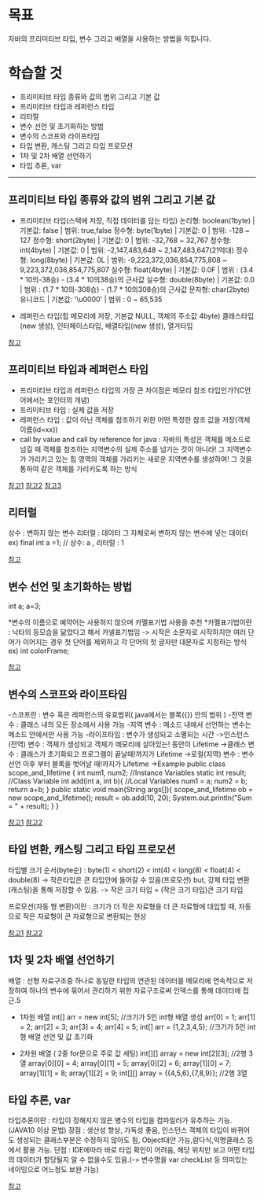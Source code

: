 # 목표
자바의 프리미티브 타입, 변수 그리고 배열을 사용하는 방법을 익힙니다.

# 학습할 것
- 프리미티브 타입 종류와 값의 범위 그리고 기본 값
- 프리미티브 타입과 레퍼런스 타입
- 리터럴
- 변수 선언 및 초기화하는 방법
- 변수의 스코프와 라이프타임
- 타입 변환, 캐스팅 그리고 타입 프로모션
- 1차 및 2차 배열 선언하기
- 타입 추론, var


- - -

## 프리미티브 타입 종류와 값의 범위 그리고 기본 값

- 프리미티브 타입(스택에 저장, 직접 데이터를 담는 타입)
논리형: boolean(1byte) | 기본값: false | 범위: true,false
정수형: byte(1byte) | 기본값: 0 | 범위: -128 ~ 127
정수형: short(2byte) | 기본값: 0 | 범위: -32,768 ~ 32,767
정수형: int(4byte) | 기본값: 0 | 범위: -2,147,483,648 ~ 2,147,483,647(21억대)
정수형: long(8byte) | 기본값: 0L | 범위: -9,223,372,036,854,775,808 ~ 9,223,372,036,854,775,807
실수형: float(4byte) | 기본값: 0.0F | 범위 : (3.4 * 10의-38승) - (3.4 * 10의38승)의 근사값
실수형: double(8byte) | 기본값: 0.0 | 범위 : (1.7 * 10의-308승) - (1.7 * 10의308승)의 근사값
문자형: char(2byte) 유니코드 | 기본값: '\u0000' | 범위 : 0 ~ 65,535

- 레퍼런스 타입(힙 메모리에 저장, 기본값 NULL, 객체의 주소값 4byte)
클래스타입(new 생성), 인터페이스타입, 배열타입(new 생성), 열거타입

[참고](https://gbsb.tistory.com/6)

## 프리미티브 타입과 레퍼런스 타입

- 프리미티브 타입과 레퍼런스 타입의 가장 큰 차이점은 메모리 참조 타입인가?(C언어에서는 포인터의 개념)
- 프리미티브 타입 : 실제 값을 저장
- 레퍼런스 타입 : 값이 아닌 객체를 참조하기 위한 어떤 특정한 참조 값을 저장(객체이름(id=xx))
- call by value and call by reference for java 
: 자바의 특성은 객체를 메소드로 넘길 때 객체를 참조하는 지역변수의 실제 주소를 넘기는 것이 아니라!
그 지역변수가 가리키고 있는 힙 영역의 객체를 가리키는 새로운 지역변수를 생성하여! 그 것을 통하여 같은 객체를 가리키도록 하는 방식


[참고1](https://m.blog.naver.com/PostView.nhn?blogId=highkrs&logNo=220242895539&proxyReferer=https:%2F%2Fwww.google.com%2F)
[참고2](https://blog.naver.com/PostView.nhn?blogId=chogahui05&logNo=221483768407&categoryNo=16&parentCategoryNo=14&viewDate=&currentPage=&postListTopCurrentPage=&isAfterWrite=true)
[참고3](https://hyoje420.tistory.com/6)

## 리터럴
상수 : 변하지 않는 변수
리터럴 : 데이터 그 자체로써 변하지 않는 변수에 넣는 데이터
ex) final int a =1; // 상수: a , 리터럴 : 1

[참고](https://mommoo.tistory.com/14)

## 변수 선언 및 초기화하는 방법
int a;
a=3;

*변수의 이름으로 예약어는 사용하지 않으며 카멜표기법 사용을 추천
*카멜표기법이란 : 낙타의 등모습을 닮았다고 해서 카넬표기법임 -> 시작은 소문자로 시작하지만 여러 단어가 이어지는 경우 첫 단어를 제외하고 각 단어의 첫 글자만 대문자로 지정하는 방식
ex) int colorFrame;

[참고](http://blog.naver.com/PostView.nhn?blogId=jhnyang&logNo=221574080889)

## 변수의 스코프와 라이프타임

-스코프란 : 변수 혹은 레퍼런스의 유효범위( java에서는 블록({}) 안의 범위 )
-전역 변수 : 클래스 내의 모든 장소에서 사용 가능
-지역 변수 : 메소드 내에서 선언하는 변수는 메소드 안에서만 사용 가능
-라이프타임 : 변수가 생성되고 소멸되는 시간
 ->인스턴스(전역) 변수 : 객체가 생성되고 객체가 메모리에 살아있는! 동안이 Lifetime
 ->클래스 변수 : 클래스가 초기화되고 프로그램이 끝날때!까지가 Lifetime
 ->로컬(지역) 변수 : 변수 선언 이후 부터 블록을 벗어날 때!까지가 Lifetime
  ->Example
    public class scope_and_lifetime {
        int num1, num2;   //Instance Variables
        static int result;  //Class Variable
        int add(int a, int b){  //Local Variables
            num1 = a;
            num2 = b;
            return a+b;
        }
        public static void main(String args[]){
            scope_and_lifetime ob = new scope_and_lifetime();
            result = ob.add(10, 20);
            System.out.println("Sum = " + result);
        }
    }

[참고1](https://velog.io/@dion/%EB%B0%B1%EA%B8%B0%EC%84%A0%EB%8B%98-%EC%98%A8%EB%9D%BC%EC%9D%B8-%EC%8A%A4%ED%84%B0%EB%94%94-2%EC%A3%BC%EC%B0%A8-%EC%9E%90%EB%B0%94-%EB%8D%B0%EC%9D%B4%ED%84%B0-%ED%83%80%EC%9E%85-%EB%B3%80%EC%88%98-%EA%B7%B8%EB%A6%AC%EA%B3%A0-%EB%B0%B0%EC%97%B4#%EB%B3%80%EC%88%98%EC%9D%98-%EC%8A%A4%EC%BD%94%ED%94%84%EC%99%80-%EB%9D%BC%EC%9D%B4%ED%94%84%ED%83%80%EC%9E%84)
[참고2](https://www.learningjournal.guru/article/programming-in-java/scope-and-lifetime-of-a-variable/)

## 타입 변환, 캐스팅 그리고 타입 프로모션

타입별 크기 순서(byte순) : byte(1) < short(2) < int(4) < long(8) < float(4) < double(8)
-> 작은타입은 큰 타입안에 들어갈 수 있음(프로모션)
but, 강제 타입 변환(캐스팅)을 통해 저장할 수 있음.
-> 작은 크기 타입 = (작은 크기 타입)큰 크기 타입

프로모션(자동 형 변환)이란 
: 크기가 더 작은 자료형을 더 큰 자료형에 대입할 때, 자동으로 작은 자료형이 큰 자료형으로 변환되는 현상

[참고1](https://kephilab.tistory.com/27)
[참고2](https://m.blog.naver.com/PostView.nhn?blogId=haejoon90&logNo=220781157092&proxyReferer=https:%2F%2Fwww.google.com%2F)

## 1차 및 2차 배열 선언하기

배열 : 선형 자료구조중 하나로 동일한 타입의 연관된 데이터를 메모리에 연속적으로 저장하여 하나의 변수에 묶어서 관리하기 위한 자료구조로써 인덱스를 통해 데이터에 접근.5

- 1차원 배열
int[] arr = new int[5]; //크기가 5인 int형 배열 생성
arr[0] = 1; arr[1] = 2; arr[2] = 3; arr[3] = 4; arr[4] = 5;
int[] arr = {1,2,3,4,5}; //크기가 5인 int형 배열 선언 및 값 초기화

- 2차원 배열 ( 2중 for문으로 주로 값 세팅)
int[][] array = new int[2][3]; //2행 3열
array[0][0] = 4; array[0][1] = 5; array[0][2] = 6; array[1][0] = 7; array[1][1] = 8; array[1][2] = 9;
int[][] array = {{4,5,6},{7,8,9}}; //2행 3열


## 타입 추론, var

타입추론이란 : 타입이 정해지지 않은 병수의 타입을 컴파일러가 유추하는 기능.(JAVA10 이상 문법)
장점 : 생산성 향상, 가독성 좋음, 인스턴스 객체의 타입이 바뀌어도 생성되는 클래스부분은 수정하지 않아도 됨, Object대안 가능,람다식,익명클래스 등에서 활용 가능.
단점 : IDE에따라 바로 타입 확인이 어려움, 해당 위치만 보고 어떤 타입의 데이터가 할당될지 알 수 없을수도 있음.(-> 변수명을 var checkList 등 의미있는 네이밍으로 어느정도 보완 가능)

[참고](https://dev.to/composite/java-10-var-3o67)





